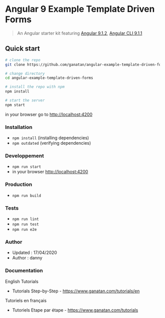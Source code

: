 # Angular 9 Example Template Driven Forms

> An Angular starter kit featuring [Angular 9.1.2](https://angular.io), [Angular CLI 9.1.1](https://cli.angular.io/)


## Quick start

```bash
# clone the repo
git clone https://github.com/ganatan/angular-example-template-driven-forms.git

# change directory
cd angular-example-template-driven-forms

# install the repo with npm
npm install

# start the server
npm start

```
in your browser go to [http://localhost:4200](http://localhost:4200) 

### Installation
* `npm install` (installing dependencies)
* `npm outdated` (verifying dependencies)

### Developpement
* `npm run start`
* in your browser [http://localhost:4200](http://localhost:4200) 

### Production 
* `npm run build`

### Tests
* `npm run lint`
* `npm run test`
* `npm run e2e`

### Author
* Updated : 17/04/2020
* Author  : danny

### Documentation

English Tutorials
- Tutorials Step-by-Step - https://www.ganatan.com/tutorials/en

Tutoriels en français
- Tutoriels Etape par étape - https://www.ganatan.com/tutorials
